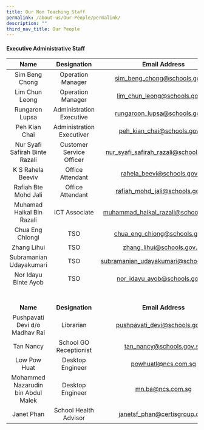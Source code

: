 ```yaml
---
title: Our Non Teaching Staff
permalink: /about-us/Our-People/permalink/
description: ""
third_nav_title: Our People
---
```

#### Executive Administrative Staff

| Name | Designation | Email Address |
|:---:|:---:|:---:|
|  Sim Beng Chong | Operation Manager | sim_beng_chong@schools.gov.sg |
|  Lim Chun Leong | Operation Manager | lim_chun_leong@schools.gov.sg|
|  Rungaron Lupsa | Administration Executive | rungaroon_lupsa@schools.gov.sg |
| Peh Kian Chai | Administration Executiver | peh_kian_chai@schools.gov.sg |
| Nur Syafi Safirah Binte Razali | Customer Service Officer | nur_syafi_safirah_razali@schools.gov.sg |
| K S Rahela Beeviv | Office Attendant  | rahela_beevi@schools.gov.sg |
| Rafiah Bte Mohd Jali | Office Attendant  | rafiah_mohd_jali@schools.gov.sg |
| Muhamad Haikal Bin Razali | ICT Associate | muhammad_haikal_razali@schools.gov.sg |
| Chua Eng Chiongi | TSO | chua_eng_chiong@schools.gov.sg |
| Zhang Lihui | TSO | zhang_lihui@schools.gov.sg |
| Subramanian Udayakumari | TSO | subramanian_udayakumari@schools.gov.sg |
| Nor Idayu Binte Ayob | TSO| nor_idayu_ayob@schools.gov.sg|
<br><br>**Name** |  <br><br>**Designation**  | <br><br>**Email Address**  |
| Pushpavati Devi d/o Madhav Rai| Librarian | pushpavati_devi@schools.gov.sg|
| Tan Nancy | School GO Receptionist | tan_nancy@schools.gov.sg |
| Low Pow Huat | Desktop Engineer | powhuatl@ncs.com.sg |
| Mohammed Nazarudin bin Abdul Malek | Desktop Engineer | mn.ba@ncs.com.sg |
| Janet Phan | School Health Advisor | janetsf_phan@certisgroup.com |
